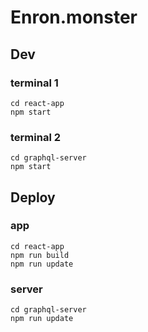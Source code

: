# Enron.monster

## Dev

### terminal 1
```
cd react-app
npm start
```

### terminal 2
```
cd graphql-server
npm start
```

## Deploy
### app
```
cd react-app
npm run build
npm run update
```
### server
```
cd graphql-server
npm run update
```
